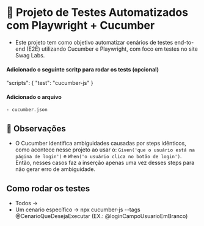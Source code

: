 # 🧪 Projeto de Testes Automatizados com Playwright + Cucumber
- Este projeto tem como objetivo automatizar cenários de testes end-to-end (E2E) utilizando Cucumber e Playwright, com foco em testes no site Swag Labs.

#### Adicionado o seguinte scritp para rodar os tests (opcional)
"scripts": {
  "test": "cucumber-js"
}

#### Adicionado o arquivo
    - cucumber.json

## 📍 Observações
-  O Cucumber identifica ambiguidades causadas por steps idênticos, como acontece nesse projeto ao usar o:
``` Given('que o usuário está na página de login') ``` e ``` When('o usuário clica no botão de login') ```. Então, nesses casos faz a inserção apenas uma vez desses steps para não gerar erro de ambiguidade.

## Como rodar os testes
- Todos ->
- Um cenario específico -> npx cucumber-js --tags @CenarioQueDesejaExecutar (EX.: @loginCampoUsuarioEmBranco)